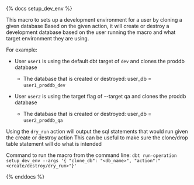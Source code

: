 {% docs setup_dev_env %}

This macro to sets up a development environment for a user by cloning a given database
Based on the given action, it will create or destroy a development database based on the user 
running the macro and what target environment they are using. 

For example:
  - User `user1` is using the default dbt target of `dev` and clones the proddb database
    - The database that is created or destroyed: user_db = `user1_proddb_dev`
   
    
  - User `user2` is using the target flag of --target qa and clones the proddb database
    - The database that is created or destroyed: user_db = `user2_proddb_qa` 
    
Using the `dry_run` action will output the sql statements that would run given the create or destroy action
This can be useful to make sure the clone/drop table statement will do what is intended 

Command to run the macro from the command line: `dbt run-operation setup_dev_env --args '{ "clone_db": "<db_name>", "action":"<create/destroy/dry_run>"}'`

{% enddocs %}